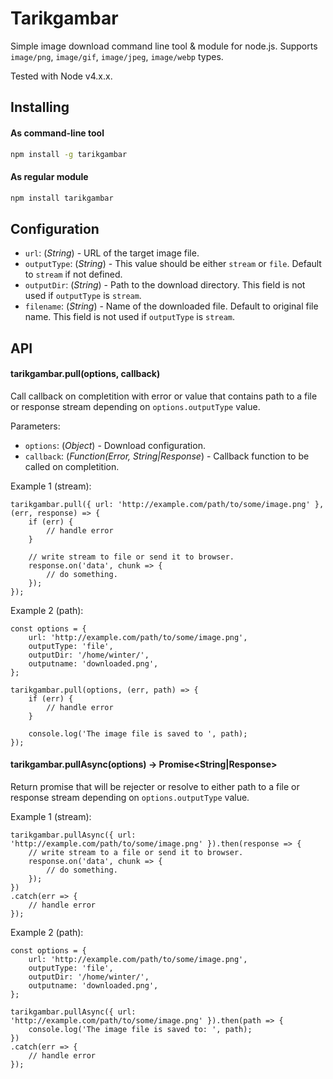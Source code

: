 # Tarikgambar

Simple image download command line tool & module for node.js. Supports `image/png`, `image/gif`, `image/jpeg`, `image/webp` types.

Tested with Node v4.x.x.

## Installing

#### As command-line tool

```sh
npm install -g tarikgambar
```

#### As regular module

```sh
npm install tarikgambar
```

## Configuration
* `url`: (*String*) - URL of the target image file.
* `outputType`: (*String*) - This value should be either `stream` or `file`. Default to `stream` if not defined.
* `outputDir`: (*String*) - Path to the download directory. This field is not used if `outputType` is `stream`.
* `filename`: (*String*) - Name of the downloaded file. Default to original file name. This field is not used if `outputType` is `stream`.

## API

#### tarikgambar.pull(options, callback)

Call callback on completition with error or value that contains path to a file or response stream depending on `options.outputType` value.

Parameters:

* `options`: (*Object*) - Download configuration.
* `callback`: (*Function(Error, String|Response*) - Callback function to be called on completition.

Example 1 (stream):
```
tarikgambar.pull({ url: 'http://example.com/path/to/some/image.png' }, (err, response) => {
    if (err) {
        // handle error
    }

    // write stream to file or send it to browser.
    response.on('data', chunk => {
        // do something.
    });
});
```

Example 2 (path):
```
const options = {
    url: 'http://example.com/path/to/some/image.png',
    outputType: 'file',
    outputDir: '/home/winter/',
    outputname: 'downloaded.png',
};

tarikgambar.pull(options, (err, path) => {
    if (err) {
        // handle error
    }

    console.log('The image file is saved to ', path);
});
```

#### tarikgambar.pullAsync(options) -> Promise<String|Response>

Return promise that will be rejecter or resolve to either path to a file or response stream depending on `options.outputType` value.

Example 1 (stream):
```
tarikgambar.pullAsync({ url: 'http://example.com/path/to/some/image.png' }).then(response => {
    // write stream to a file or send it to browser.
    response.on('data', chunk => {
        // do something.
    });
})
.catch(err => {
    // handle error
});
```

Example 2 (path):
```
const options = {
    url: 'http://example.com/path/to/some/image.png',
    outputType: 'file',
    outputDir: '/home/winter/',
    outputname: 'downloaded.png',
};

tarikgambar.pullAsync({ url: 'http://example.com/path/to/some/image.png' }).then(path => {
    console.log('The image file is saved to: ', path);
})
.catch(err => {
    // handle error
});
```
